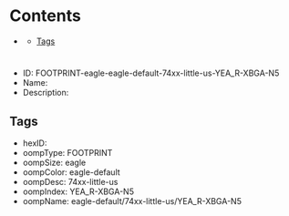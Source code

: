 



Contents
========

* [](#)
	* [Tags](#tags)

# 

- ID: FOOTPRINT-eagle-eagle-default-74xx-little-us-YEA_R-XBGA-N5
- Name: 
- Description: 

## Tags

- hexID: 
- oompType: FOOTPRINT
- oompSize: eagle
- oompColor: eagle-default
- oompDesc: 74xx-little-us
- oompIndex: YEA_R-XBGA-N5
- oompName: eagle-default/74xx-little-us/YEA_R-XBGA-N5
